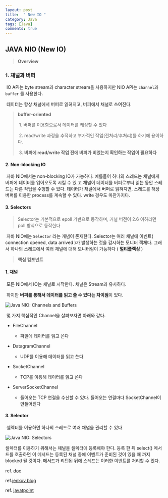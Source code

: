 ```yaml
---
layout: post
title:  " New IO "
category: Java
tags: [Java]
comments: true
---
```






## JAVA NIO (New IO)





> **Overview**

### 1. 채널과 버퍼

​	IO API는 byte stream과 character stream을 사용하지만 NIO API는 `channel`과 `buffer` 를 사용한다.

​	데이터는 항상 채널에서 버퍼로 읽혀지고, 버퍼에서 채널로 쓰여진다.

> **buffer-oriented**
>
> ​	1. 버퍼를 이용함으로서 데이터를 캐싱할 수 있다 
>
> ​	2. read/write 과정을 추적하고 부가적인 작업(전처리/후처리)를 하기에 용이하다.
>
> ​	3. **버퍼에 read/write 작업 전에 버퍼가 비었는지 확인하는 작업이 필요하다**



#### 2. Non-blocking IO

​	자바 NIO에서는 non-blocking IO가 가능하다. 예를들어 하나의 스레드는 채널에게 버퍼에 데이터를 읽어오도록 시킬 수 있	고 채널이 데이터를 버퍼로부터 읽는 동안 스레드는 다른 작업을 수행할 수 있다. 데이터가 채널에서 버퍼로 읽혀지면, 스레드를 	해당 버퍼를 이용한 process를 계속할 수 있다. write 경우도 마찬가지다.



#### 3. Selectors

> Selector는 기본적으로 epoll 기반으로 동작하며, 커널 버전이 2.6 이하라면 poll 방식으로 동작한다

​	자바 NIO에는 `Selector` 라는 개념이 존재한다. Selector는 여러 채널에 이벤트( connection opened, data arrived )가 	발생하는 것을 감시하는 모니터 객체다. 그래서 하나의 스레드에서 여러 채널에 대해 모니터링이 가능하다 ( **멀티플렉싱** )



> **핵심 컴포넌트**



#### 1. 채널

​	모든 NIO에서 IO는 채널로 시작한다. 채널은 Stream과 유사하다. 

​	하지만 **버퍼를 통해서 데이터를 읽고 쓸 수 있다는 차이점**이 있다.



![Java NIO: Channels and Buffers](http://tutorials.jenkov.com/images/java-nio/overview-channels-buffers.png)



​	몇 가지 핵심적인 Channel을 살펴보자면 아래와 같다.

 - FileChannel
   	- 파일에 데이터를 읽고 쓴다

 - DatagramChannel

    - UDP를 이용해 데이터를 읽고 쓴다

 - SocketChannel

    - TCP를 이용해 데이터를 읽고 쓴다

 - ServerSocketChannel

    - 들어오는 TCP 연결을 수신할 수 있다. 들어오는 연결마다 SocketChannel이 만들어진다

   

#### 3. Selector

​	셀렉터를 이용하면 하나의 스레드로 여러 채널을 관리할 수 있다

![Java NIO: Selectors](http://tutorials.jenkov.com/images/java-nio/overview-selectors.png)



셀렉터를 이용하기 위해서는 채널을 셀렉터에 등록해야 한다. 등록 한 뒤 select() 메서드를 호출하면 이 메서드는 등록된 채널 중에 이벤트가 준비된 것이 있을 때 까지 blocked 될 것이다. 메서드가 리턴된 뒤에 스레드는 이러한 이벤트를 처리할 수 있다.



ref. <a href="https://docs.oracle.com/javase/8/docs/technotes/guides/io/enhancements.html">doc </a><br>

ref.<a href="http://tutorials.jenkov.com/java-nio/overview.html">jenkov blog</a><br>

ref. <a href="https://www.javatpoint.com/java-nio-vs-input-output">javatpoint</a>



